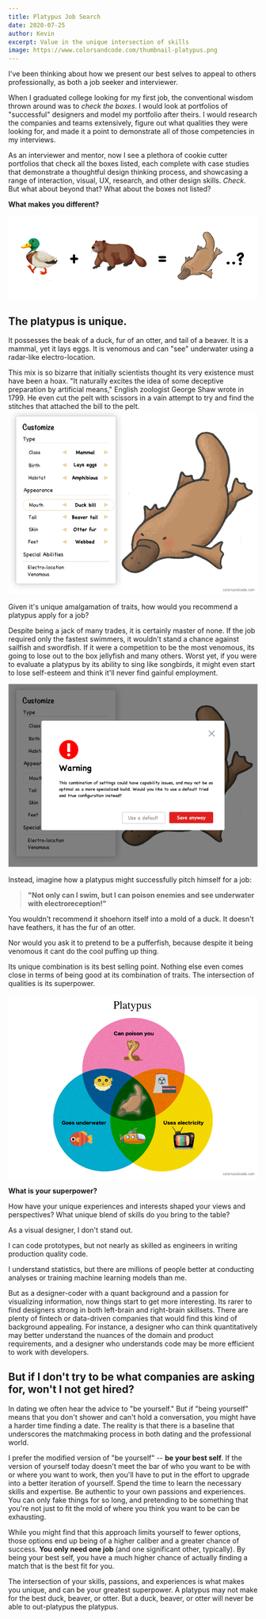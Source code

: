 ```yaml
---
title: Platypus Job Search
date: 2020-07-25
author: Kevin
excerpt: Value in the unique intersection of skills
image: https://www.colorsandcode.com/thumbnail-platypus.png
---
```

I've been thinking about how we present our best selves to appeal to others professionally, as both a job seeker and interviewer. 

When I graduated college looking for my first job, the conventional wisdom thrown around was to *check the boxes*. I would look at portfolios of "successful" designers and model my portfolio after theirs. I would research the companies and teams extensively, figure out what qualities they were looking for, and made it a point to demonstrate all of those competencies in my interviews.

As an interviewer and mentor, now I see a plethora of cookie cutter portfolios that check all the boxes listed, each complete with case studies that demonstrate a thoughtful design thinking process, and showcasing a range of interaction, visual, UX, research, and other design skills. *Check.* But what about beyond that? What about the boxes not listed?

**What makes you different?**

![platypus fusion](../src/platypus-assets/fusion.png)

## The platypus is unique.

It possesses the beak of a duck, fur of an otter, and tail of a beaver. It is a mammal, yet it lays eggs. It is venomous and can "see" underwater using a radar-like electro-location.

This mix is so bizarre that initially scientists thought its very existence must have been a hoax. "It naturally excites the idea of some deceptive preparation by artificial means," English zoologist George Shaw wrote in 1799. He even cut the pelt with scissors in a vain attempt to try and find the stitches that attached the bill to the pelt.
![platypus customize](../src/platypus-assets/customize.png)

Given it's unique amalgamation of traits, how would you recommend a platypus apply for a job?

Despite being a jack of many trades, it is certainly master of none. If the job required only the fastest swimmers, it wouldn't stand a chance against sailfish and swordfish. If it were a competition to be the most venomous, its going to lose out to the box jellyfish and many others. Worst yet, if you were to evaluate a platypus by its ability to sing like songbirds, it might even start to lose self-esteem and think it'll never find gainful employment.

![platypus warning](../src/platypus-assets/customize-warning.png)
 
Instead, imagine how a platypus might successfully pitch himself for a job:

>  **"Not only can I swim, but I can poison enemies and see underwater
> with electroreception!"**

You wouldn't recommend it shoehorn itself into a mold of a duck. It doesn't have feathers, it has the fur of an otter.

Nor would you ask it to pretend to be a pufferfish, because despite it being venomous it cant do the cool puffing up thing.

Its unique combination is its best selling point. Nothing else even comes close in terms of being good at its combination of traits. The intersection of qualities is its superpower.


![platypus venn-diagram](../src/platypus-assets/venn-diagram.png)

**What is your superpower?**

How have your unique experiences and interests shaped your views and perspectives? What unique blend of skills do you bring to the table?

As a visual designer, I don't stand out.

I can code prototypes, but not nearly as skilled as engineers in writing production quality code.

I understand statistics, but there are millions of people better at conducting analyses or training machine learning models than me.

But as a designer-coder with a quant background and a passion for visualizing information, now things start to get more interesting. Its rarer to find designers strong in both left-brain and right-brain skillsets. There are plenty of fintech or data-driven companies that would find this kind of background appealing. For instance, a designer who can think quantitatively may better understand the nuances of the domain and product requirements, and a designer who understands code may be more efficient to work with developers.

## But if I don't try to be what companies are asking for, won't I not get hired?

In dating we often hear the advice to "be yourself." But if "being yourself" means that you don't shower and can't hold a conversation, you might have a harder time finding a date. The reality is that there is a baseline that underscores the matchmaking process in both dating and the professional world. 

I prefer the modified version of "be yourself" -- **be your best self**. If the version of yourself today doesn't meet the bar of who you want to be with or where you want to work, then you'll have to put in the effort to upgrade into a better iteration of yourself. Spend the time to learn the necessary skills and expertise. Be authentic to your own passions and experiences. You can only fake things for so long, and pretending to be something that you're not just to fit the mold of where you think you want to be can be exhausting. 

While you might find that this approach limits yourself to fewer options, those options end up being of a higher caliber and a greater chance of success. **You only need one job** (and one significant other, typically). By being your best self, you have a much higher chance of actually finding a match that is the best fit for you. 

The intersection of your skills, passions, and experiences is what makes you unique, and can be your greatest superpower. A platypus may not make for the best duck, beaver, or otter. But a duck, beaver, or otter will never be able to out-platypus the platypus.